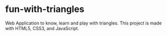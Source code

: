 # fun-with-triangles
Web Application to know, learn and play with triangles. This project is made with HTML5, CSS3, and JavaScript.

